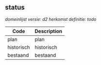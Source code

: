 ## status

*domeinlijst versie: d2* *herkomst definitie: todo*

 |Code |Description	|
|	---	|	---	|
| plan | plan |
| historisch | historisch |
| bestaand | bestaand |
